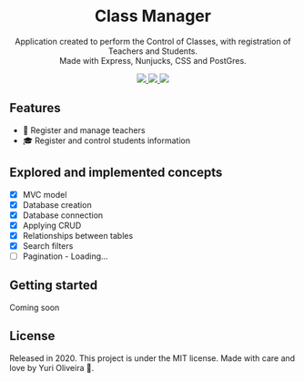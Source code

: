 <h1 align="center">
    <br>
        Class Manager 
</h1>

<div>
    <p align="center">
        Application created to perform the Control of Classes, with registration of Teachers and Students.<br>Made with Express, Nunjucks, CSS and PostGres.
    </p>
</div>

<div>

  <p align="center">
    <a href="https://www.linkedin.com/in/yuri-silva99/" target="_blank">
        <img src="https://img.shields.io/badge/Author-Yuri%20Silva-green">
    </a>
    <a href="#">
        <img src="https://img.shields.io/badge/Framework-Express-green">
    </a>
    <a href="#">
        <img src="https://img.shields.io/badge/Language-Javascript-green">
    </a>
  </p>

</div>

## Features

- 🏫 Register and manage teachers
- 🎓 Register and control students information

## Explored and implemented concepts

- [X] MVC model
- [X] Database creation
- [X] Database connection
- [X] Applying CRUD
- [X] Relationships between tables
- [X] Search filters
- [ ] Pagination - Loading...

## Getting started

Coming soon

<!-- As this is an introductory project, there is no installation tutorial. Just open and enjoy. -->

## License

Released in 2020. This project is under the MIT license.
Made with care and love by Yuri Oliveira 🚀.
